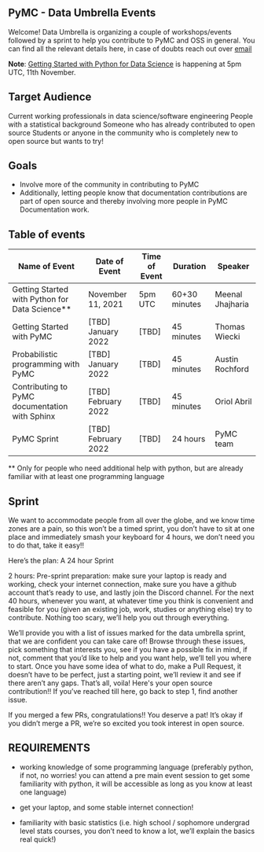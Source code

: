 PyMC - Data Umbrella Events
---------------------------

Welcome! Data Umbrella is organizing a couple of workshops/events followed by a sprint to help you contribute to PyMC and OSS in general. You can find all the relevant details here, in case of doubts reach out over [email](mailto:meenal@mjhajharia.com)

**Note**: [Getting Started with Python for Data Science](getting-started-with-python-for-data-science.md) is happening at 5pm UTC, 11th November.


Target Audience
---------------

Current working professionals in data science/software engineering
People with a statistical background
Someone who has already contributed to open source
Students or anyone in the community who is completely new to open source but wants to try!

Goals
-----

- Involve more of the community in contributing to PyMC
- Additionally, letting people know that documentation contributions are part of open source and thereby involving more people in PyMC Documentation work.


Table of events
--------------
| Name of Event                                  | Date of Event       | Time of Event | Duration      | Speaker          |
|------------------------------------------------|---------------------|---------------|---------------|------------------|
| Getting Started with Python for Data Science**  | November 11, 2021   |  5pm UTC      | 60+30 minutes | Meenal Jhajharia |
| Getting Started with PyMC                      | [TBD] January 2022  | [TBD]         | 45 minutes    | Thomas Wiecki    |
| Probabilistic programming with PyMC            | [TBD] January 2022  | [TBD]         | 45 minutes    | Austin Rochford  |
| Contributing to PyMC documentation with Sphinx | [TBD] February 2022 | [TBD]         | 45 minutes    | Oriol Abril      |
| PyMC Sprint                                    | [TBD] February 2022 | [TBD]         | 24 hours      | PyMC team        |

 ** Only for people who need additional help with python, but are already familiar with at least one programming language


Sprint
------

We want to accommodate people from all over the globe, and we know time zones are a pain, so this won’t be a timed sprint, you don’t have to sit at one place and immediately smash your keyboard for 4 hours, we don’t need you to do that, take it easy!!

Here’s the plan: A 24 hour Sprint

2 hours: Pre-sprint preparation: make sure your laptop is ready and working, check your internet connection, make sure you have a github account that’s ready to use, and lastly join the Discord channel. For the next 40 hours, whenever you want, at whatever time you think is convenient and feasible for you (given an existing job, work, studies or anything else)  try to contribute. Nothing too scary, we’ll help you out through everything.

We’ll provide you with a list of issues marked for the data umbrella sprint, that we are confident you can take care of!
Browse through these issues, pick something that interests you, see if you have a possible fix in mind, if not, comment that you’d like to help and you want help, we’ll tell you where to start.
Once you have some idea of what to do, make a Pull Request, it doesn’t have to be perfect, just a starting point, we’ll review it and see if there aren’t any gaps. That’s all, voila! Here's your open source contribution!!
If you’ve reached till here, go back to step 1, find another issue.

If you merged a few PRs, congratulations!! You deserve a pat!
It’s okay if you didn’t merge a PR, we’re so excited you took interest in open source. 


REQUIREMENTS
------------

- working knowledge of some programming language (preferably python, if not, no worries! you can attend a pre main event session to get some familiarity with python, it will be accessible as long as you know at least one language)

- get your laptop, and some stable internet connection!

- familiarity with basic statistics (i.e. high school / sophomore undergrad level stats courses, you don’t need to know a lot, we’ll explain the basics real quick!)

